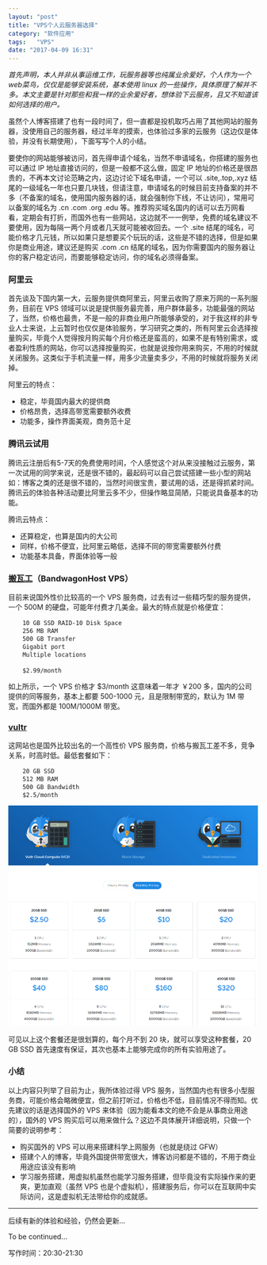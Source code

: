 ```yaml
---
layout: "post"
title: "VPS个人云服务器选择"
category: "软件应用"
tags:   "VPS"
date: "2017-04-09 16:31"
---
```


*首先声明，本人并非从事运维工作，玩服务器等也纯属业余爱好，个人作为一个web菜鸟，仅仅是能够安装系统，基本使用 linux 的一些操作，具体原理了解并不多。本文主要是针对那些和我一样的业余爱好者，想体验下云服务，且又不知道该如何选择的用户。*

虽然个人博客搭建了也有一段时间了，但一直都是投机取巧占用了其他网站的服务器，没使用自己的服务器，经过半年的摸索，也体验过多家的云服务（这边仅是体验，并没有长期使用），下面写写个人的小结。

要使你的网站能够被访问，首先得申请个域名，当然不申请域名，你搭建的服务也可以通过 IP 地址直接访问的，但是一般都不这么做，固定 IP 地址的价格还是很昂贵的，不再本文讨论范畴之内，这边讨论下域名申请，一个可以 .site,.top,.xyz 结尾的一级域名一年也只要几块钱，但请注意，申请域名的时候目前支持备案的并不多（不备案的域名，使用国内服务器的话，就会强制你下线，不让访问），常用可以备案的域名为 .cn .com .org .edu 等。推荐购买域名国内的话可以去万网看看，定期会有打折，而国外也有一些网站，这边就不一一例举，免费的域名建议不要使用，因为每隔一两个月或者几天就可能被收回去。一个 .site 结尾的域名，可能价格才几元钱，所以如果只是想要买个玩玩的话，这些是不错的选择，但是如果你是商业用途，建议还是购买 .com .cn 结尾的域名，因为你需要国内的服务器让你的客户稳定访问，而要能够稳定访问，你的域名必须得备案。

### 阿里云

首先谈及下国内第一大，云服务提供商阿里云，阿里云收购了原来万网的一系列服务，目前在 VPS 领域可以说是提供服务最完善，用户群体最多，功能最强的网站了，当然，价格也最贵，不是一般的非商业用户所能够承受的，对于我这样的非专业人士来说，上云暂时也仅仅是体验服务，学习研究之类的，所有阿里云会选择按量购买，毕竟个人觉得按月购买每个月价格还是蛮高的，如果不是有特别需求，或者盈利性质的网站，你可以选择按量购买，也就是说按你用来购买，不用的时候就关闭服务。这类似于手机流量一样，用多少流量卖多少，不用的时候就将服务关闭掉。

阿里云的特点：
- 稳定，毕竟国内最大的提供商
- 价格昂贵，选择高带宽需要额外收费
- 功能多，操作界面美观，商务范十足


### 腾讯云试用

腾讯云注册后有5-7天的免费使用时间，个人感觉这个对从来没接触过云服务，第一次试用的同学来说，还是很不错的，最起码可以自己尝试搭建一些小型的网站如：博客之类的还是很不错的，当然时间很宝贵，要试用的话，还是得抓紧时间。腾讯云的体验各种活动要比阿里云多不少，但操作略显简陋，只能说具备基本的功能。

腾讯云特点：
- 还算稳定，也算是国内的大公司
- 同样，价格不便宜，比阿里云略低，选择不同的带宽需要额外付费
- 功能基本具备，界面体验等一般

<!-- more -->

### [搬瓦工](https://bwh1.net/)（BandwagonHost VPS）

目前来说国外性价比较高的一个 VPS 服务商，过去有过一些精巧型的服务提供，一个 500M 的硬盘，可能年付费才几美金。最大的特点就是价格便宜：

```
	10 GB SSD RAID-10 Disk Space
	256 MB RAM
	500 GB Transfer
	Gigabit port
	Multiple locations

	$2.99/month
```

如上所示，一个 VPS 价格才 $3/month 这意味着一年才 ￥200 多，国内的公司提供的同等服务，基本上都要 500-1000 元，且是限制带宽的，默认为 1M 带宽，而国外都是 100M/1000M 带宽。

### [vultr](https://www.vultr.com/pricing/)

这网站也是国外比较出名的一个高性价 VPS 服务商，价格与搬瓦工差不多，竞争关系，时高时低。最低套餐如下：

```
	20 GB SSD
	512 MB RAM
	500 GB Bandwidth
	$2.5/month
```

![](https://raw.githubusercontent.com/noparkinghere/noparkinghere.github.io/master/img/2017-04-09-VPS个人云服务器选择/1.png)


可见以上这个套餐还是很划算的，每个月不到 20 块，就可以享受这种套餐，20 GB SSD 首先速度有保证，其次也基本上能够完成你的所有实验用途了。

### 小结

以上内容只列举了目前为止，我所体验过得 VPS 服务，当然国内也有很多小型服务商，可能价格会略微便宜，但之前打听过，价格也不低，目前情况不得而知。优先建议的话是选择国外的 VPS 来体验（因为能看本文的绝不会是从事商业用途的），国外的 VPS 购买后可以用来做什么？这边不具体展开详细说明，只做一个简要的说明参考：

- 购买国外的 VPS 可以用来搭建科学上网服务（也就是绕过 GFW）
- 搭建个人的博客，毕竟外国提供带宽很大，博客访问都是不错的，不用于商业用途应该没有影响
- 学习服务搭建，用虚拟机虽然也能学习服务搭建，但毕竟没有实际操作来的更爽，更加直观（虽然 VPS 也是个虚拟机），搭建服务后，你可以在互联网中实际访问，这是虚拟机无法带给你的成就感。

***

后续有新的体验和经验，仍然会更新...

To be continued...


写作时间：20:30-21:30
